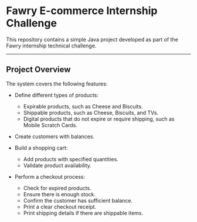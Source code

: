 # Fawry E-commerce Internship Challenge

This repository contains a simple Java project developed as part of the Fawry internship technical challenge.  

---

## Project Overview

The system covers the following features:

- Define different types of products:
  - Expirable products, such as Cheese and Biscuits.
  - Shippable products, such as Cheese, Biscuits, and TVs.
  - Digital products that do not expire or require shipping, such as Mobile Scratch Cards.

- Create customers with balances.

- Build a shopping cart:
  - Add products with specified quantities.
  - Validate product availability.

- Perform a checkout process:
  - Check for expired products.
  - Ensure there is enough stock.
  - Confirm the customer has sufficient balance.
  - Print a clear checkout receipt.
  - Print shipping details if there are shippable items.


